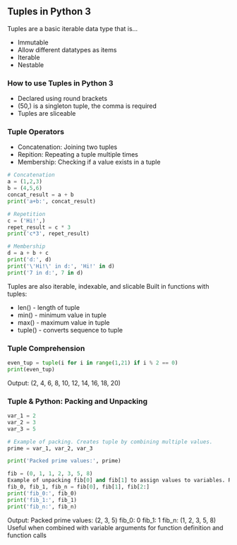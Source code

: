 ## Tuples in Python 3
Tuples are a basic iterable data type that is...
* Immutable
* Allow different datatypes as items
* Iterable
* Nestable
### How to use Tuples in Python 3
* Declared using round brackets
* (50,) is a singleton tuple, the comma is required
* Tuples are sliceable
### Tuple Operators
* Concatenation: Joining two tuples
* Repition: Repeating a tuple multiple times
* Membership: Checking if a value exists in a tuple
```python
# Concatenation
a = (1,2,3)
b = (4,5,6)
concat_result = a + b
print('a+b:', concat_result)

# Repetition
c = ('Hi!',)
repet_result = c * 3
print('c*3', repet_result)

# Membership
d = a + b + c
print('d:', d)
print('\'Hi!\' in d:', 'Hi!' in d)
print('7 in d:', 7 in d)
```
Tuples are also iterable, indexable, and slicable
Built in functions with tuples:
* len() - length of tuple
* min() - minimum value in tuple
* max() - maximum value in tuple
* tuple() - converts sequence to tuple
### Tuple Comprehension
```python
even_tup = tuple(i for i in range(1,21) if i % 2 == 0)
print(even_tup)
```
Output: (2, 4, 6, 8, 10, 12, 14, 16, 18, 20)
### Tuple & Python: Packing and Unpacking
```python
var_1 = 2
var_2 = 3
var_3 = 5

# Example of packing. Creates tuple by combining multiple values.
prime = var_1, var_2, var_3

print('Packed prime values:', prime)

fib = (0, 1, 1, 2, 3, 5, 8)
Example of unpacking fib[0] and fib[1] to assign values to variables. Repacks remaining values into new tuple for later use.
fib_0, fib_1, fib_n = fib[0], fib[1], fib[2:]
print('fib_0:', fib_0)
print('fib_1:', fib_1)
print('fib_n:', fib_n)
```
Output: 
Packed prime values: (2, 3, 5)
fib_0: 0
fib_1: 1
fib_n: (1, 2, 3, 5, 8)
Useful when combined with variable arguments for function definition and function calls
